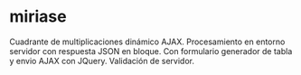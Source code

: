 # miriase
Cuadrante de multiplicaciones dinámico AJAX. Procesamiento en entorno servidor con respuesta JSON en bloque. Con formulario generador de tabla y envio AJAX con JQuery. Validación de servidor.
